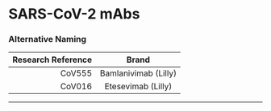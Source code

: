 # SARS-CoV-2 mAbs
### Alternative Naming

Research Reference |        Brand
------------------:|:-------------------:
            CoV555 | Bamlanivimab (Lilly)
            CoV016 |  Etesevimab (Lilly)


---

